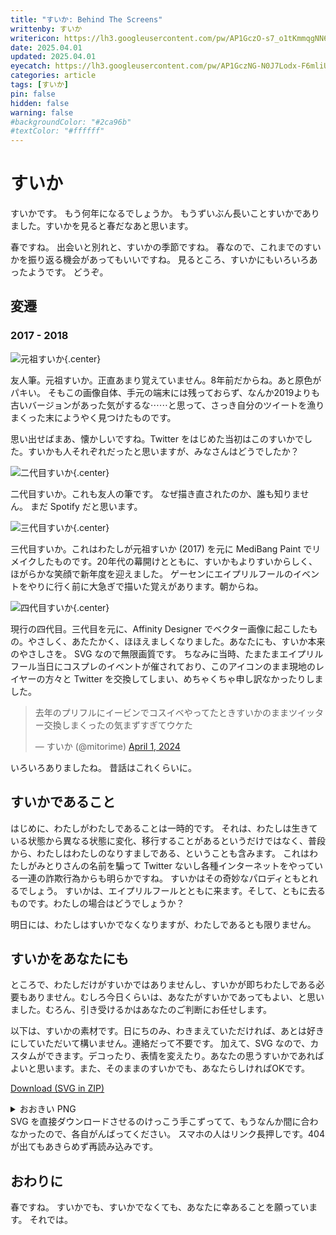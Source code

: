 ```yaml
---
title: "すいか: Behind The Screens"
writtenby: すいか
writericon: https://lh3.googleusercontent.com/pw/AP1GczO-s7_o1tKmmqgNN6CGuS7Id1pAUTe1oYQt5G-tAUQnmNwcCA5t1u2atTfvT-XUpQcYy-vPeqO5MK8DiS-K90ievWwhcdplRNVqhFyYNsNuHODnx0x-isNEKk6xkYtvHQAUsiEnxyRs492kbyWCc9n4=w400-h400-s-no
date: 2025.04.01
updated: 2025.04.01
eyecatch: https://lh3.googleusercontent.com/pw/AP1GczNG-N0J7Lodx-F6mliUbsjEg65S2W6IfsGWyCtueIksyfgfC_AAq0W0fLaQZQAgWKcEZkeV5UPhVXBkiq4ms8_Rb0qFsmb5d2jpQnCSeL14-D1af4KGEtJ01-vM0vckNZdyBMoMF_gQ1vCoF96YWBPc=w1600-h838-s-no
categories: article
tags: [すいか]
pin: false
hidden: false
warning: false
#backgroundColor: "#2ca96b"
#textColor: "#ffffff"
---
```


# すいか

すいかです。
もう何年になるでしょうか。
もうずいぶん長いことすいかでありました。すいかを見ると春だなあと思います。

春ですね。
出会いと別れと、すいかの季節ですね。
春なので、これまでのすいかを振り返る機会があってもいいですね。
見るところ、すいかにもいろいろあったようです。
どうぞ。

## 変遷
### 2017 - 2018

![元祖すいか](https://lh3.googleusercontent.com/pw/AP1GczNSofx5HbGD0XQN1icrLOGtnTdu1br289BsxdzGb8PvN9hoIRq4hcr40_KPpw7pnbPGCl-FkPIMXnL7XwnICNoPantBuM-XkaduTAmzNH4iH73dl32Zmz5QHeFDLllJXhiVDpxWtsM_nZWA8Z1Wy1IZ=w399-h399-s-no){.center}

友人筆。元祖すいか。正直あまり覚えていません。8年前だからね。あと原色がパキい。
そもこの画像自体、手元の端末には残っておらず、なんか2019よりも古いバージョンがあった気がするな⋯⋯​と思って、さっき自分のツイートを漁りまくった末にようやく見つけたものです。

思い出せばまあ、懐かしいですね。Twitter をはじめた当初はこのすいかでした。すいかも人それぞれだったと思いますが、みなさんはどうでしたか？

![二代目すいか](https://lh3.googleusercontent.com/pw/AP1GczP8BPRsbQUjjOkUOppaSBy6Iv03dRpomOfHvjZ21qZi-WYAHkfVWU9c1SHfRFq2WIn3rK2PD87c1f2T_cRZnDeC0311a7MRd7Q3g-2q8XfQ24dhnsJ44KcEFyWzl7W8TSwmDk9Mq1uMxI9YSV1b0cYI=w425-h512-s-no){.center}

二代目すいか。これも友人の筆です。
なぜ描き直されたのか、誰も知りません。
まだ Spotify だと思います。

![三代目すいか](https://lh3.googleusercontent.com/pw/AP1GczP0rw1it_Ioy07RuW6ukT14z0JKno6PnfvY-sOOwLUPk1N1uUn-lfjvkWpeVqSOoi3hD-HoKfQGy4CULb2MGNqMBGS9tV4Z0zkCnmgLGMh1xLM7t6m9moJCt-4_8hg7cilq9nnqqYOuDioSJ-nCB_SW=w400-h400-s-no){.center}

三代目すいか。これはわたしが元祖すいか (2017) を元に MediBang Paint でリメイクしたものです。20年代の幕開けとともに、すいかもよりすいからしく、ほがらかな笑顔で新年度を迎えました。
ゲーセンにエイプリルフールのイベントをやりに行く前に大急ぎで描いた覚えがあります。朝からね。

![四代目すいか](https://lh3.googleusercontent.com/pw/AP1GczO-s7_o1tKmmqgNN6CGuS7Id1pAUTe1oYQt5G-tAUQnmNwcCA5t1u2atTfvT-XUpQcYy-vPeqO5MK8DiS-K90ievWwhcdplRNVqhFyYNsNuHODnx0x-isNEKk6xkYtvHQAUsiEnxyRs492kbyWCc9n4=w400-h400-s-no){.center}

現行の四代目。三代目を元に、Affinity Designer でベクター画像に起こしたもの。やさしく、あたたかく、ほほえましくなりました。あなたにも、すいか本来のやさしさを。
SVG なので無限画質です。
ちなみに当時、たまたまエイプリルフール当日にコスプレのイベントが催されており、このアイコンのまま現地のレイヤーの方々と Twitter を交換してしまい、めちゃくちゃ申し訳なかったりしました。

<blockquote class="twitter-tweet"><p lang="ja" dir="ltr">去年のプリフルにイービンでコスイベやってたときすいかのままツイッター交換しまくったの気まずすぎてウケた</p>&mdash; すいか (@mitorime) <a href="https://twitter.com/mitorime/status/1774455443236208911?ref_src=twsrc%5Etfw">April 1, 2024</a></blockquote>

いろいろありましたね。
昔話はこれくらいに。
<div class="blank"></div>

## すいかであること

はじめに、わたしがわたしであることは一時的です。
それは、わたしは生きている状態から異なる状態に変化、移行することがあるというだけではなく、普段から、わたしはわたしのなりすましである、ということも含みます。
これはわたしがみとりさんの名前を騙って Twitter ないし各種インターネットをやっている一連の詐欺行為からも明らかですね。
すいかはその奇妙なパロディともとれるでしょう。
すいかは、エイプリルフールとともに来ます。そして、ともに去るものです。わたしの場合はどうでしょうか？

明日には、わたしはすいかでなくなりますが、わたしであるとも限りません。
<div class="blank"></div>

## すいかをあなたにも
ところで、わたしだけがすいかではありませんし、すいかが即ちわたしである必要もありません。むしろ今日くらいは、あなたがすいかであってもよい、と思いました。むろん、引き受けるかはあなたのご判断にお任せします。

以下は、すいかの素材です。日にちのみ、わきまえていただければ、あとは好きにしていただいて構いません。連絡だって不要です。
加えて、SVG なので、カスタムができます。デコったり、表情を変えたり。あなたの思うすいかであればよいと思います。また、そのままのすいかでも、あなたらしければOKです。

<a href="/zip/suika-svg.zip" download="suika-svg.zip" type="application/octet-stream">Download (SVG in ZIP)</a>
<details><summary>おおきい PNG</summary>
<img src="https://lh3.googleusercontent.com/pw/AP1GczM1BllwxtbFgPFGZk54lEnfvWFOtRybBQkwWsTVfTHn5Tp4r-yVQoV54mhHyoSTPuxef8M26hChaWYe3zr21e7VuyyqEyapvOeKuVcYisyeWusW8ziTvIqP269TZi7ADUaeo7Rcw3MEUkrKZgpJ5Plj=w1594-h1594-s-no">
</details>
SVG を直接ダウンロードさせるのけっこう手こずってて、もうなんか間に合わなかったので、各自がんばってください。
スマホの人はリンク長押しです。404 が出てもあきらめず再読み込みです。

## おわりに
春ですね。
すいかでも、すいかでなくても、あなたに幸あることを願っています。
それでは。